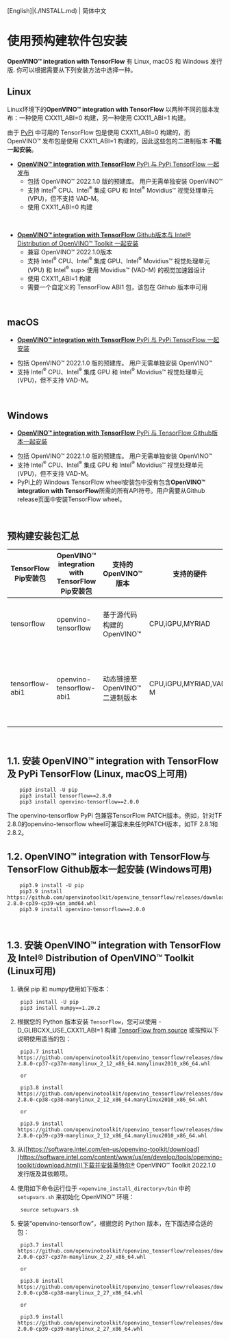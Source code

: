 [English]|(./INSTALL.md) | 简体中文
# <a name='Pre-BuiltPackages'></a>使用预构建软件包安装

**OpenVINO™ integration with TensorFlow** 有 Linux, macOS 和 Windows 发行版. 你可以根据需要从下列安装方法中选择一种。

## Linux

Linux环境下的**OpenVINO™ integration with TensorFlow** 以两种不同的版本发布：一种使用 CXX11_ABI=0 构建，另一种使用 CXX11_ABI=1 构建。

由于 [PyPi](https://pypi.org) 中可用的 TensorFlow 包是使用 CXX11_ABI=0 构建的，而 OpenVINO™ 发布包是使用 CXX11_ABI=1 构建的，因此这些包的二进制版本 **不能一起安装**。 

- [**OpenVINO™ integration with TensorFlow** PyPi 与 PyPi TensorFlow 一起发布](#InstallOpenVINOintegrationwithTensorFlowalongsidePyPiTensorFlow)
    * 包括 OpenVINO™ 2022.1.0 版的预建库。 用户无需单独安装 OpenVINO™ 
    * 支持 Intel<sup>®</sup> CPU、Intel<sup>®</sup> 集成 GPU 和 Intel<sup>®</sup> Movidius™ 视觉处理单元 (VPU)，但不支持 VAD-M。
    * 使用 CXX11_ABI=0 构建  

<br/>  

- [**OpenVINO™ integration with TensorFlow** Github版本与 Intel® Distribution of OpenVINO™ Toolkit 一起安装](#InstallOpenVINOintegrationwithTensorFlowalongsidetheIntelDistributionofOpenVINOToolkit)
    * 兼容 OpenVINO™ 2022.1.0版本
    * 支持 Intel<sup>®</sup> CPU、Intel<sup>®</sup> 集成 GPU、Intel<sup>®</sup> Movidius™ 视觉处理单元 (VPU) 和 Intel<sup>®</sup> sup> 使用 Movidius™ (VAD-M) 的视觉加速器设计
    * 使用 CXX11_ABI=1 构建  
    * 需要一个自定义的 TensorFlow ABI1 包，该包在 Github 版本中可用 

<br/>  

## macOS

  - [**OpenVINO™ integration with TensorFlow** PyPi 与 PyPi TensorFlow 一起安装](#InstallOpenVINOintegrationwithTensorFlowalongsidePyPiTensorFlow)
  * 包括 OpenVINO™ 2022.1.0 版的预建库。 用户无需单独安装 OpenVINO™ 
  * 支持 Intel<sup>®</sup> CPU、Intel<sup>®</sup> 集成 GPU 和 Intel<sup>®</sup> Movidius™ 视觉处理单元 (VPU)，但不支持 VAD-M。

<br/>  

## Windows

  - [**OpenVINO™ integration with TensorFlow** PyPi 与 TensorFlow Github版本一起安装](#InstallOpenVINOintegrationwithTensorFlowalongsideTensorFlow)
  * 包括 OpenVINO™ 2022.1.0 版的预建库。 用户无需单独安装 OpenVINO™ 
  * 支持 Intel<sup>®</sup> CPU、Intel<sup>®</sup> 集成 GPU 和 Intel<sup>®</sup> Movidius™ 视觉处理单元 (VPU)，但不支持 VAD-M。
  * PyPi上的 Windows TensorFlow wheel安装包中没有包含**OpenVINO™ integration with TensorFlow**所需的所有API符号。用户需要从Github release页面中安装TensorFlow wheel。
  
<br/> 

## <a name='Prebuiltpackagessummary'></a>预构建安装包汇总
  
|TensorFlow Pip安装包| **OpenVINO™ integration with TensorFlow** Pip安装包|支持的 OpenVINO™ 版本|支持的硬件|注释|
| -----------------|-----------------------------------|----------------------------|---------------------------|----------------|
|tensorflow| openvino-tensorflow| 基于源代码构建的 OpenVINO™|CPU,iGPU,MYRIAD|**OpenVINO™** 库通过源代码构建，包含在 wheel 安装包中|
|tensorflow-abi1| openvino-tensorflow-abi1|动态链接至 OpenVINO™ 二进制版本|CPU,iGPU,MYRIAD,VAD-M|**OpenVINO™ integration with TensorFlow** 库可动态链接至 **OpenVINO™** 二进制文件|
<br/>  

##  1.1. <a name='InstallOpenVINOintegrationwithTensorFlowalongsidePyPiTensorFlow'></a>安装 **OpenVINO™ integration with TensorFlow** 及 PyPi TensorFlow (Linux, macOS上可用)

        pip3 install -U pip
        pip3 install tensorflow==2.8.0
        pip3 install openvino-tensorflow==2.0.0

The openvino-tensorflow PyPi 包兼容TensorFlow PATCH版本。例如，针对TF 2.8.0的openvino-tensorflow wheel可兼容未来任何PATCH版本，如TF 2.8.1和2.8.2。
<br/> 

##  1.2. <a name='InstallOpenVINOintegrationwithTensorFlowalongsideTensorFlow'></a>**OpenVINO™ integration with TensorFlow**与 TensorFlow Github版本一起安装 (Windows可用)

        pip3.9 install -U pip
        pip3.9 install https://github.com/openvinotoolkit/openvino_tensorflow/releases/download/v2.0.0/tensorflow-2.8.0-cp39-cp39-win_amd64.whl
        pip3.9 install openvino-tensorflow==2.0.0
<br/> 

##  1.3. <a name='InstallOpenVINOintegrationwithTensorFlowalongsidetheIntelDistributionofOpenVINOToolkit'></a>安装 **OpenVINO™ integration with TensorFlow** 及 Intel® Distribution of OpenVINO™ Toolkit (Linux可用)

1. 确保 pip 和 numpy使用如下版本：

        pip3 install -U pip
        pip3 install numpy==1.20.2

2. 根据您的 Python 版本安装 `TensorFlow`，您可以使用 -D_GLIBCXX_USE_CXX11_ABI=1 构建 [TensorFlow from source](https://github.com/openvinotoolkit/openvino_tensorflow/blob/master/docs/BUILD_cn.md#tensorflow) 或按照以下说明使用适当的包：

        pip3.7 install https://github.com/openvinotoolkit/openvino_tensorflow/releases/download/v2.0.0/tensorflow_abi1-2.8.0-cp37-cp37m-manylinux_2_12_x86_64.manylinux2010_x86_64.whl

        or

        pip3.8 install https://github.com/openvinotoolkit/openvino_tensorflow/releases/download/v2.0.0/tensorflow_abi1-2.8.0-cp38-cp38-manylinux_2_12_x86_64.manylinux2010_x86_64.whl

        or

        pip3.9 install https://github.com/openvinotoolkit/openvino_tensorflow/releases/download/v2.0.0/tensorflow_abi1-2.8.0-cp39-cp39-manylinux_2_12_x86_64.manylinux2010_x86_64.whl

3. 从([https://software.intel.com/en-us/openvino-toolkit/download](https://software.intel.com/content/www/us/en/develop/tools/openvino-toolkit/download.html))下载并安装英特尔® OpenVINO™ Toolkit 2022.1.0 发行版及其依赖项。

4. 使用如下命令运行位于 <code>\<openvino\_install\_directory\>\/bin</code> 中的 `setupvars.sh` 来初始化 OpenVINO™ 环境：

        source setupvars.sh

5. 安装“openvino-tensorflow”，根据您的 Python 版本，在下面选择合适的包：

        pip3.7 install https://github.com/openvinotoolkit/openvino_tensorflow/releases/download/v2.0.0/openvino_tensorflow_abi1-2.0.0-cp37-cp37m-manylinux_2_27_x86_64.whl

        or

        pip3.8 install https://github.com/openvinotoolkit/openvino_tensorflow/releases/download/v2.0.0/openvino_tensorflow_abi1-2.0.0-cp38-cp38-manylinux_2_27_x86_64.whl

        or

        pip3.9 install https://github.com/openvinotoolkit/openvino_tensorflow/releases/download/v2.0.0/openvino_tensorflow_abi1-2.0.0-cp39-cp39-manylinux_2_27_x86_64.whl
